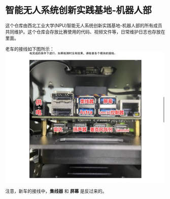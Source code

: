 # 智能无人系统创新实践基地-机器人部
这个仓库由西北工业大学(NPU)智能无人系统创新实践基地-机器人部的所有成员共同维护。这个仓库会存放比赛使用的代码、视频文件等，日常维护日志也存放在里面。

老车的接线如下图所示：
![描述](接线图.png)

注意，新车的接线中，**集线器** 和 **屏幕** 是反过来的。 

